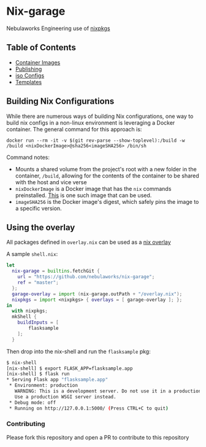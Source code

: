 # Nix-garage

Nebulaworks Engineering use of [nixpkgs](https://github.com/NixOS/nixpkgs)

## Table of Contents

* [Container Images](./imgs/README.md)
* [Publishing](./PUBLISHING.md)
* [iso Configs](./isos/README.md)
* [Templates](./templates/README.md)

## Building Nix Configurations
While there are numerous ways of building Nix configurations, one way to build nix configs in a non-linux environment is
leveraging a Docker container. The general command for this approach is:

```
docker run --rm -it -v $(git rev-parse --show-toplevel):/build -w /build <nixDockerImage>@sha256<imageSHA256> /bin/sh
```

Command notes:
- Mounts a shared volume from the project's root with a new folder in the container, `/build`, allowing for the contents
  of the container to be shared with the host and vice verse
- `nixDockerImage` is a Docker image that has the `nix` commands preinstalled. [This](https://hub.docker.com/r/nixos/nix)
  is one such image that can be used.
- `imageSHA256` is the Docker image's digest, which safely pins the image to a specific version.

## Using the overlay

All packages defined in `overlay.nix` can be used as a [nix overlay](https://nixos.org/manual/nixpkgs/stable/#chap-overlays)

A sample `shell.nix`:

```nix
let
  nix-garage = builtins.fetchGit {
    url = "https://github.com/nebulaworks/nix-garage";
    ref = "master";
  };
  garage-overlay = import (nix-garage.outPath + "/overlay.nix");
  nixpkgs = import <nixpkgs> { overlays = [ garage-overlay ]; };
in
  with nixpkgs;
  mkShell {
    buildInputs = [
        flasksample
    ];
  }
```

Then drop into the nix-shell and run the `flasksample` pkg:

```bash
$ nix-shell
[nix-shell] $ export FLASK_APP=flasksample.app
[nix-shell] $ flask run
* Serving Flask app "flasksample.app"
 * Environment: production
   WARNING: This is a development server. Do not use it in a production deployment.
   Use a production WSGI server instead.
 * Debug mode: off
 * Running on http://127.0.0.1:5000/ (Press CTRL+C to quit)
```
### Contributing

Please fork this repository and open a PR to contribute to this repository
